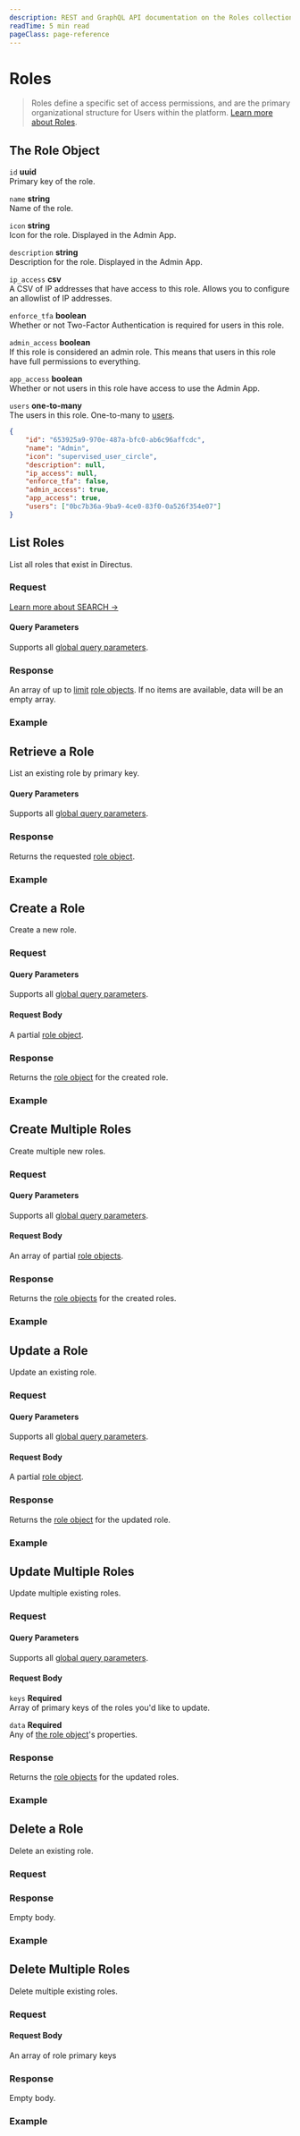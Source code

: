 ```yaml
---
description: REST and GraphQL API documentation on the Roles collection in Directus.
readTime: 5 min read
pageClass: page-reference
---
```


# Roles

> Roles define a specific set of access permissions, and are the primary organizational structure for Users within the
> platform. [Learn more about Roles](/user-guide/overview/glossary#roles).

## The Role Object

`id` **uuid**\
Primary key of the role.

`name` **string**\
Name of the role.

`icon` **string**\
Icon for the role. Displayed in the Admin App.

`description` **string**\
Description for the role. Displayed in the Admin App.

`ip_access` **csv**\
A CSV of IP addresses that have access to this role. Allows you to configure an allowlist of IP addresses.

`enforce_tfa` **boolean**\
Whether or not Two-Factor Authentication is required for users in this role.

`admin_access` **boolean**\
If this role is considered an admin role. This means that users in this role have full permissions to everything.

`app_access` **boolean**\
Whether or not users in this role have access to use the Admin App.

`users` **one-to-many**\
The users in this role. One-to-many to [users](/reference/system/users).

```json
{
	"id": "653925a9-970e-487a-bfc0-ab6c96affcdc",
	"name": "Admin",
	"icon": "supervised_user_circle",
	"description": null,
	"ip_access": null,
	"enforce_tfa": false,
	"admin_access": true,
	"app_access": true,
	"users": ["0bc7b36a-9ba9-4ce0-83f0-0a526f354e07"]
}
```

## List Roles

List all roles that exist in Directus.

### Request

<SnippetToggler :choices="['REST', 'GraphQL', 'SDK']" label="API">
<template #rest>

`GET /roles`

`SEARCH /roles`

</template>
<template #graphql>

`POST /graphql/system`

```graphql
type Query {
	roles: [directus_roles]
}
```

</template>
<template #sdk>

```js
import { createDirectus } from '@directus/sdk';
import { rest, readRoles } from '@directus/sdk/rest';
const client = createDirectus('directus_project_url').with(rest())

const result = await client.request(
    readRoles({
        'fields': ['*']
    })
);

console.log(result);
```

</template>
</SnippetToggler>

[Learn more about SEARCH ->](/reference/introduction#search-http-method)

#### Query Parameters

Supports all [global query parameters](/reference/query).

### Response

An array of up to [limit](/reference/query#limit) [role objects](#the-role-object). If no items are available, data will
be an empty array.

### Example

<SnippetToggler :choices="['REST', 'GraphQL', 'SDK']" label="API">
<template #rest>

`GET /roles`

`SEARCH /roles`

</template>
<template #graphql>

`POST /graphql/system`

```graphql
query {
	roles {
		id
		name
		users {
			email
		}
	}
}
```

</template>
<template #sdk>

```js
import { createDirectus } from '@directus/sdk';
import { rest, readRoles } from '@directus/sdk/rest';
const client = createDirectus('https://directus.example.com').with(rest())

const result = await client.request(
    readRoles({
        'fields': ['*']
    })
);

console.log(result);
```

</template>
</SnippetToggler>

## Retrieve a Role

List an existing role by primary key.

<SnippetToggler :choices="['REST', 'GraphQL', 'SDK']" label="API">
<template #rest>

`GET /roles/:id`

</template>
<template #graphql>

`POST /graphql/system`

```graphql
type Query {
	roles_by_id(id: ID!): directus_roles
}
```

</template>
<template #sdk>

```js
import { createDirectus } from '@directus/sdk';
import { rest, readRole } from '@directus/sdk/rest';
const client = createDirectus('https://directus.example.com').with(rest())

const result = await client.request(
    readRole('role_id',{
        'fields': ['*']
    })
);

console.log(result);
```

</template>
</SnippetToggler>

#### Query Parameters

Supports all [global query parameters](/reference/query).

### Response

Returns the requested [role object](#the-role-object).

### Example

<SnippetToggler :choices="['REST', 'GraphQL', 'SDK']" label="API">
<template #rest>

`GET /roles/b4cb3b64-8580-4ad9-a099-eade6da24302`

</template>
<template #graphql>

`POST /graphql/system`

```graphql
query {
	roles_by_id(id: 2) {
		id
		name
		users {
			email
		}
	}
}
```

</template>
<template #sdk>

```js
import { createDirectus } from '@directus/sdk';
import { rest, readRole } from '@directus/sdk/rest';
const client = createDirectus('https://directus.example.com').with(rest())

const result = await client.request(
    readRole('39a178f6-d4d6-40e1-b0e7-ec6daaac8747',{
        'fields': ['*']
    })
);

console.log(result);
```

</template>
</SnippetToggler>

## Create a Role

Create a new role.

### Request

<SnippetToggler :choices="['REST', 'GraphQL', 'SDK']" label="API">
<template #rest>

`POST /roles`

```json
{
	"role_field_1": "value_1",
	"role_field_2": "value_2",
	"role_field_3": "value_3",
	"role_field_4": "value_4",
	"role_field_5": "value_5"
}
```

</template>
<template #graphql>

`POST /graphql/system`

```graphql
type Mutation {
	create_roles_item(data: create_directus_roles_input!): directus_roles
}
```

</template>
<template #sdk>

```js
import { createDirectus } from '@directus/sdk';
import { rest, createRole } from '@directus/sdk/rest';
const client = createDirectus('directus_project_url').with(rest())

const result = await client.request(
    createRole({
		'role_field_1': 'value_1',
		'role_field_2': 'value_2',
		'role_field_3': 'value_3',
		'role_field_4': 'value_4',
		'role_field_5': 'value_5'
    })
)

console.log(result);
```

</template>
</SnippetToggler>

#### Query Parameters

Supports all [global query parameters](/reference/query).

#### Request Body

A partial [role object](#the-role-object).

### Response

Returns the [role object](#the-role-object) for the created role.

### Example

<SnippetToggler :choices="['REST', 'GraphQL', 'SDK']" label="API">
<template #rest>

`POST /roles`

```json
{
	"name": "Interns",
	"icon": "verified_user",
	"description": null,
	"admin_access": false,
	"app_access": true
}
```

</template>
<template #graphql>

`POST /graphql/system`

```graphql
mutation {
	create_roles_item(
		data: { name: "Interns", icon: "verified_user", description: null, admin_access: false, app_access: true }
	) {
		id
		name
		users {
			email
		}
	}
}
```

</template>
<template #sdk>

```js
import { createDirectus } from '@directus/sdk';
import { rest, createRole } from '@directus/sdk/rest';
const client = createDirectus('https://directus.example.com').with(rest())

const result = await client.request(
    createRole({
        'name': 'Interns',
        'icon': 'verified_user',
        'description': null,
        'admin_access': false,
        'app_access': true
    })
)

console.log(result);
```

</template>
</SnippetToggler>

## Create Multiple Roles

Create multiple new roles.

### Request

<SnippetToggler :choices="['REST', 'GraphQL', 'SDK']" label="API">
<template #rest>

`POST /roles`

```json
[
{
	"role_object_1_field_1": "value_1",
	"role_object_1_field_2": "value_2",
	"role_object_1_field_3": "value_3",
	"role_object_1_field_4": "value_4",
	"role_object_1_field_5": "value_5",
},
{
	"role_object_2_field_1": "value_6",
	"role_object_2_field_2": "value_7",
	"role_object_2_field_3": "value_8",
	"role_object_2_field_4": "value_9",
	"role_object_2_field_5": "value_10",
},
]
```

</template>
<template #graphql>

`POST /graphql/system`

```graphql
type Mutation {
	create_roles_items(data: [create_directus_roles_input!]!): [directus_roles]
}
```

</template>
<template #sdk>

```js
import { createDirectus } from '@directus/sdk';
import { rest, createRoles } from '@directus/sdk/rest';
const client = createDirectus('directus_project_url').with(rest())

const result = await client.request(
    createRoles(
    [
		{
			'role_object_1_field_1': 'value_1',
			'role_object_1_field_2': 'value_2',
			'role_object_1_field_3': 'value_3',
			'role_object_1_field_4': 'value_4',
			'role_object_1_field_5': 'value_5',
		},
		{
			'role_object_2_field_1': 'value_6',
			'role_object_2_field_2': 'value_7',
			'role_object_2_field_3': 'value_8',
			'role_object_2_field_4': 'value_9',
			'role_object_2_field_5': 'value_10',
		},
    ])
)

console.log(result);
```

</template>
</SnippetToggler>

#### Query Parameters

Supports all [global query parameters](/reference/query).

#### Request Body

An array of partial [role objects](#the-role-object).

### Response

Returns the [role objects](#the-role-object) for the created roles.

### Example

<SnippetToggler :choices="['REST', 'GraphQL', 'SDK']" label="API">
<template #rest>

`POST /roles`

```json
[
	{
		"name": "Interns",
		"icon": "verified_user",
		"description": null,
		"admin_access": false,
		"app_access": true
	},
	{
		"name": "Customers",
		"icon": "person",
		"description": null,
		"admin_access": false,
		"app_access": false
	}
]
```

</template>
<template #graphql>

`POST /graphql/system`

```graphql
mutation {
	create_roles_items(
		data: [
			{ name: "Interns", icon: "verified_user", description: null, admin_access: false, app_access: true }
			{ name: "Customers", icon: "person", description: null, admin_access: false, app_access: false }
		]
	) {
		id
		name
		users {
			email
		}
	}
}
```

</template>
<template #sdk>

```js
import { createDirectus } from '@directus/sdk';
import { rest, createRoles } from '@directus/sdk/rest';
const client = createDirectus('https://directus.example.com').with(rest())

const result = await client.request(
    createRoles(
    [
        {
            'name': 'Interns',
            'icon': 'verified_user',
            'description': null,
            'admin_access': false,
            'app_access': true
        },
        {
            'name': 'Customers',
            'icon': 'person',
            'description': null,
            'admin_access': false,
            'app_access': false
        }
    ])
)

console.log(result);
```

</template>
</SnippetToggler>

## Update a Role

Update an existing role.

### Request

<SnippetToggler :choices="['REST', 'GraphQL', 'SDK']" label="API">
<template #rest>

`PATCH /roles/:id`

```json
{
	"roles_object_field": "value_1"
}
```

</template>
<template #graphql>

`POST /graphql/system`

```graphql
type Mutation {
	update_roles_item(id: ID!, data: update_directus_roles_input): directus_roles
}
```

</template>
<template #sdk>

```js
import { createDirectus } from '@directus/sdk';
import { rest, updateRole } from '@directus/sdk/rest';
const client = createDirectus('directus_project_url').with(rest())

const result = await client.request(
    updateRole('role_id', {
            'role_field': 'value',
        }
    )
)
```

</template>
</SnippetToggler>

#### Query Parameters

Supports all [global query parameters](/reference/query).

#### Request Body

A partial [role object](#the-role-object).

### Response

Returns the [role object](#the-role-object) for the updated role.

### Example

<SnippetToggler :choices="['REST', 'GraphQL', 'SDK']" label="API">
<template #rest>

`PATCH /roles/c86c2761-65d3-43c3-897f-6f74ad6a5bd7`

```json
{
	"icon": "attractions"
}
```

</template>
<template #graphql>

`POST /graphql/system`

```graphql
mutation {
	update_roles_item(id: "c86c2761-65d3-43c3-897f-6f74ad6a5bd7", data: { icon: "attractions" }) {
		id
		name
		users {
			email
		}
	}
}
```

</template>
<template #sdk>

```js
import { createDirectus } from '@directus/sdk';
import { rest, updateRole } from '@directus/sdk/rest';
const client = createDirectus('https://directus.example.com').with(rest())

const result = await client.request(
    updateRole('a262a7f6-9ed4-423d-8cd2-3ee3b2d2a658', {
            'admin_access': true,
        }
    )
)
```

</template>
</SnippetToggler>

## Update Multiple Roles

Update multiple existing roles.

### Request

<SnippetToggler :choices="['REST', 'GraphQL', 'SDK']" label="API">
<template #rest>

`PATCH /roles`

```json
{
	"keys": ["role_1_key", "role_2_key"],
	"data": {
		"role_object_field": "value_1"
	}
}
```

</template>
<template #graphql>

`POST /graphql/system`

```graphql
type Mutation {
	update_roles_items(ids: [ID!]!, data: update_directus_roles_input): [directus_roles]
}
```

</template>
<template #sdk>

```js
import { createDirectus } from '@directus/sdk';
import { rest, updateRoles } from '@directus/sdk/rest';
const client = createDirectus('directus_project_url').with(rest())

const result = await client.request(
    updateRoles(['role_1_id','role_2_id'], {
            'field': 'value',
        }
    )
)

console.log(result);
```

</template>
</SnippetToggler>

#### Query Parameters

Supports all [global query parameters](/reference/query).

#### Request Body

`keys` **Required**\
Array of primary keys of the roles you'd like to update.

`data` **Required**\
Any of [the role object](#the-role-object)'s properties.

### Response

Returns the [role objects](#the-role-object) for the updated roles.

### Example

<SnippetToggler :choices="['REST', 'GraphQL', 'SDK']" label="API">
<template #rest>

`PATCH /roles`

```json
{
	"keys": ["c86c2761-65d3-43c3-897f-6f74ad6a5bd7", "6fc3d5d3-a37b-4da8-a2f4-ed62ad5abe03"],
	"data": {
		"icon": "attractions"
	}
}
```

</template>
<template #graphql>

`POST /graphql/system`

```graphql
mutation {
	update_roles_items(
		ids: ["c86c2761-65d3-43c3-897f-6f74ad6a5bd7", "6fc3d5d3-a37b-4da8-a2f4-ed62ad5abe03"]
		data: { icon: "attractions" }
	) {
		id
		name
		users {
			email
		}
	}
}
```

</template>
<template #sdk>

```js
import { createDirectus } from '@directus/sdk';
import { rest, updateRoles } from '@directus/sdk/rest';
const client = createDirectus('https://directus.example.com').with(rest())

const result = await client.request(
    updateRoles(['a262a7f6-9ed4-423d-8cd2-3ee3b2d2a658','1792dc2c-6142-4723-ae40-698d082ddc5e'], {
            'admin_access': true,
        }
    )
)

console.log(result);
```

</template>
</SnippetToggler>

## Delete a Role

Delete an existing role.

### Request

<SnippetToggler :choices="['REST', 'GraphQL', 'SDK']" label="API">
<template #rest>

`DELETE /roles/:id`

</template>
<template #graphql>

`POST /graphql/system`

```graphql
type Mutation {
	delete_roles_item(id: ID!): delete_one
}
```

</template>
<template #sdk>

```js
import { createDirectus } from '@directus/sdk';
import { rest, deleteRole } from '@directus/sdk/rest';
const client = createDirectus('https://directus.example.com').with(rest())

const result = await client.request(
    deleteRole('role_id')
)

console.log(result);
```

</template>
</SnippetToggler>

### Response

Empty body.

### Example

<SnippetToggler :choices="['REST', 'GraphQL', 'SDK']" label="API">
<template #rest>

`DELETE /roles/c86c2761-65d3-43c3-897f-6f74ad6a5bd7`

</template>
<template #graphql>

`POST /graphql/system`

```graphql
mutation {
	delete_roles_item(id: "c86c2761-65d3-43c3-897f-6f74ad6a5bd7") {
		id
	}
}
```

</template>
<template #sdk>

```js
import { createDirectus } from '@directus/sdk';
import { rest, deleteRole } from '@directus/sdk/rest';
const client = createDirectus('https://directus.example.com').with(rest())

const result = await client.request(
    deleteRole('1792dc2c-6142-4723-ae40-698d082ddc5e')
)

console.log(result);
```

</template>
</SnippetToggler>

## Delete Multiple Roles

Delete multiple existing roles.

### Request

<SnippetToggler :choices="['REST', 'GraphQL', 'SDK']" label="API">
<template #rest>

`DELETE /roles`

```json
["role_1_key", "role_2_key"]
```

</template>
<template #graphql>

`POST /graphql/system`

```graphql
type Mutation {
	delete_roles_items(ids: [ID!]!): delete_many
}
```

</template>
<template #sdk>

```js
import { createDirectus } from '@directus/sdk';
import { rest, deleteRoles } from '@directus/sdk/rest';
const client = createDirectus('directus_project_url').with(rest())

const result = await client.request(
    deleteRoles(['role_1_id','role_2_id'])
)

console.log(result);
```

</template>
</SnippetToggler>

#### Request Body

An array of role primary keys

### Response

Empty body.

### Example

<SnippetToggler :choices="['REST', 'GraphQL', 'SDK']" label="API">
<template #rest>

`DELETE /roles`

```json
["653925a9-970e-487a-bfc0-ab6c96affcdc", "c86c2761-65d3-43c3-897f-6f74ad6a5bd7"]
```

</template>
<template #graphql>

`POST /graphql/system`

```graphql
mutation {
	delete_roles_items(ids: ["653925a9-970e-487a-bfc0-ab6c96affcdc", "c86c2761-65d3-43c3-897f-6f74ad6a5bd7"]) {
		ids
	}
}
```

</template>
<template #sdk>

```js
import { createDirectus } from '@directus/sdk';
import { rest, deleteRoles } from '@directus/sdk/rest';
const client = createDirectus('https://directus.example.com').with(rest())

const result = await client.request(
    deleteRoles(['a262a7f6-9ed4-423d-8cd2-3ee3b2d2a658','1792dc2c-6142-4723-ae40-698d082ddc5e'])
)

console.log(result);
```

</template>
</SnippetToggler>
